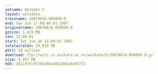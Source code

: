 ```yaml
---
setname: Waikato V
layout: witsdata
tracename: 20070616-000000-0
end: Sun Jun 17 00:00:01 2007
originalname: 20070616-000000-0
gzsize: 1,415 MB
len: 12:00:01
start: Sat Jun 16 12:00:01 2007
totalwirelen: 29,938 MB
pkts: 58 million
download: ftp://wits.cs.waikato.ac.nz/waikato/5/20070616-000000-0.gz
size: 4,457 MB
md5: 301193fc9f2bb366ad82a8b8a0a45771
---
```

